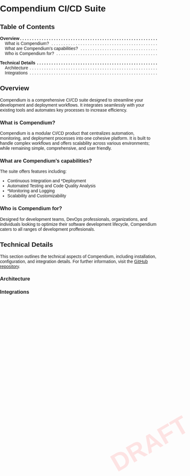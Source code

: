<style>
body {
    margin: 0;
    padding: 0;
    font-family: Arial, sans-serif;
    position: relative;
}
.watermark {
    position: fixed;
    top: 35%;
    left: 10%;
    width: 80%;
    text-align: center;
    font-size: 80px;
    font-weight: bold;
    color: rgba(255, 0, 0, 0.1); 
    transform: rotate(-30deg);
    z-index: -1;
    pointer-events: none;
}
.headerTitle {
  font-size: 45px;
  text-align: center;
}
.tab {
  display: inline-block;
  margin-left: 40px;
}
#backdrop {
  padding: 100 0 100 0;
  display: flex;
  justify-content: center;
  align-items: center;
}
.visually-hidden {
    clip: rect(0 0 0 0);
    clip-path: inset(100%);
    height: 1px;
    overflow: hidden;
    position: absolute;
    width: 1px;
    white-space: nowrap;
}
.toc-list, .toc-list ol {
  list-style-type: none;
}
.toc-list {
  padding: 0;
}
.toc-list ol {
  padding-inline-start: 2ch;
}
.toc-list > li > a {
  font-weight: bold;
  margin-block-start: 1em;
}
.toc-list li > a {
    text-decoration: none;
    display: grid;
    grid-template-columns: auto max-content;
    align-items: end;
}
.toc-list li > a > .title {
    position: relative;
    overflow: hidden;
}
.toc-list li > a .leaders::after {
    position: absolute;
    padding-inline-start: .25ch;
    content: " . . . . . . . . . . . . . . . . . . . "
        ". . . . . . . . . . . . . . . . . . . . . . . "
        ". . . . . . . . . . . . . . . . . . . . . . . "
        ". . . . . . . . . . . . . . . . . . . . . . . "
        ". . . . . . . . . . . . . . . . . . . . . . . "
        ". . . . . . . . . . . . . . . . . . . . . . . "
        ". . . . . . . . . . . . . . . . . . . . . . . ";
    text-align: right;
}
.toc-list li > a > .page {
    min-width: 2ch;
    font-variant-numeric: tabular-nums;
    text-align: right;
}
</style>

<div class="watermark">DRAFT</div>

<h1 id="headerTitle">Compendium CI/CD Suite</h1>

<h2>Table of Contents</h2>
<ol class="toc-list" role="list">
  <li>
    <a href="#overview">
      <span class="title">Overview<span class="leaders" aria-hidden="true"></span></span>
    </a>
    <ol role="list">
      <li>
        <a href="#compendium">
          <span class="title">What is Compendium?<span class="leaders" aria-hidden="true"></span></span>
        </a>
      </li>
      <li>
        <a href="#capabilities">
          <span class="title">What are Compendium's capabilities?<span class="leaders" aria-hidden="true"></span></span>
        </a>
      </li>
      <li>
        <a href="#who">
          <span class="title">Who is Compendium for?<span class="leaders" aria-hidden="true"></span></span>
        </a>
      </li>
    </ol>
  </li>
  <li>
    <a href="#technical">
      <span class="title">Technical Details<span class="leaders" aria-hidden="true"></span></span>
    </a>
    <ol role="list">
      <li>
        <a href="#architecture">
          <span class="title">Architecture<span class="leaders" aria-hidden="true"></span></span>
        </a>
      </li>
      <li>
        <a href="#integrations">
          <span class="title">Integrations<span class="leaders" aria-hidden="true"></span></span>
        </a>
      </li>
    </ol>
  </li>
</ol>

<h2 id="overview">Overview</h2>
<p>Compendium is a comprehensive CI/CD suite designed to streamline your development and deployment workflows. It integrates seamlessly with your existing tools and automates key processes to increase efficiency.</p>

<h3 id="compendium">What is Compendium?</h3>
<p>Compendium is a modular CI/CD product that centralizes automation, monitoring, and deployment processes into one cohesive platform. It is built to handle complex workflows and offers scalability across various environments; while remaining simple, comprehensive, and user friendly.</p>

<h3 id="capabilities">What are Compendium's capabilities?</h3>
<p>The suite offers features including:</p>
<ul>
  <li>Continuous Integration and *Deployment</li>
  <li>Automated Testing and Code Quality Analysis</li>
  <li>*Monitoring and Logging</li>
  <li>Scalability and Customizability</li>
</ul>

<h3 id="who">Who is Compendium for?</h3>
<p>Designed for development teams, DevOps professionals, organizations, and individuals looking to optimize their software development lifecycle, Compendium caters to all ranges of development proffesionals.</p>

<h2 id="technical">Technical Details</h2>
<p>This section outlines the technical aspects of Compendium, including installation, configuration, and integration details. For further information, visit the <a href="https://github.com/parkermmr/Compendium" target="_blank">GitHub repository</a>.</p>

<h3 id="architecture">Architecture</h3>

<h3 id="integrations">Integrations</h3>
